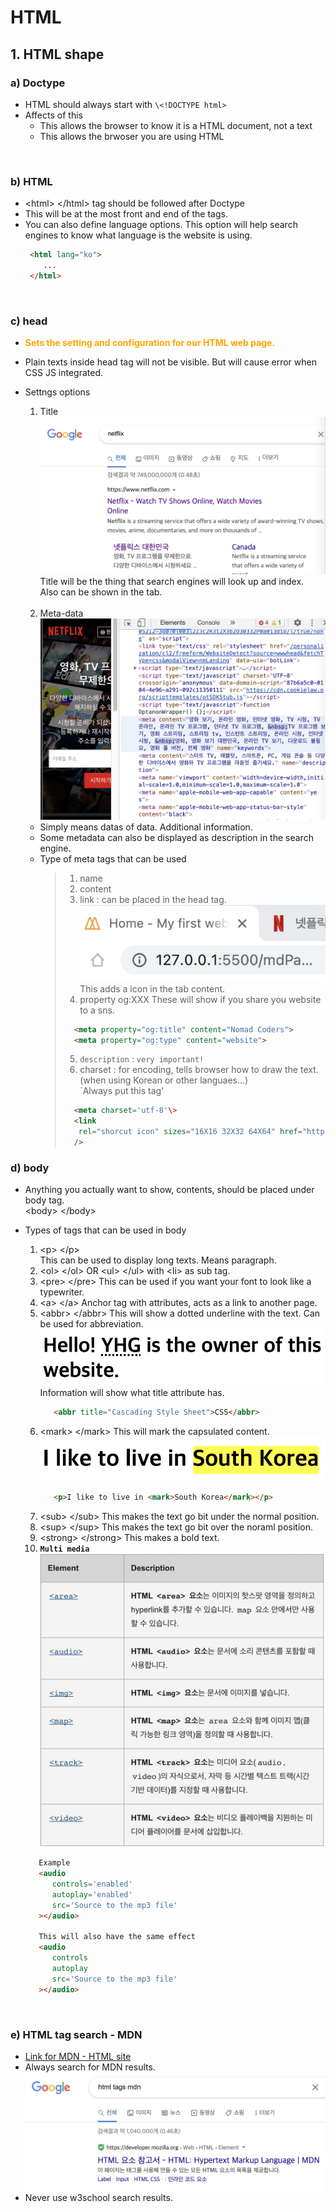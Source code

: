 # HTML
## 1. HTML shape
### a) Doctype
- HTML should always start with `\<!DOCTYPE html>`  
- Affects of this
  - This allows the browser to know it is a HTML document, not a text
  - This allows the brwoser you are using HTML

<br>

### b) HTML
- \<html> \</html> tag should be followed after Doctype
- This will be at the most front and end of the tags.
- You can also define language options.
  This option will help search engines to know what language is the website is using.
  ```HTML
   <html lang="ko">
      ...
   </html>
  ```

<br>

### c) head
- <span style='color:orange'>**Sets the setting and configuration for our HTML web page.**</span>
- Plain texts inside head tag will not be visible. But will cause error when CSS JS integrated.
- Settngs options  
  1) Title
  ![](images/2021-07-25-22-00-49.png)
  Title will be the thing that search engines will look up and index.  
  Also can be shown in the tab.
  
  <br>
  
  2) Meta-data
  ![](images/2021-07-25-22-03-57.png)
  - Simply means datas of data. Additional information.
  - Some metadata can also be displayed as description in the search engine.
  - Type of meta tags that can be used
     > 1) name
     > 2) content
     > 3) link : can be placed in the head tag.
     > ![](images/2021-07-25-22-19-11.png)
     > This adds a icon in the tab content.
     > 4) property og:XXX
     > These will show if you share you website to a sns.
     > ```HTML
     >   <meta property="og:title" content="Nomad Coders">
     >   <meta property="og:type" content="website">
     > ```
     > 5) `description` : ``very important!``
     > 6) charset : for encoding, tells browser how to draw the text. (when using Korean or other languaes...)  
     >  `Always put this tag'
     >  ```HTML
     >    <meta charset='utf-8'\>
     >    <link 
     >     rel="shorcut icon" sizes="16X16 32X32 64X64" href="https://nomadcoders.co/m.png"
     >    />
     >  ```

### d) body
- Anything you actually want to show, contents, should be placed under body tag.  
   \<body>&nbsp;\</body>

- Types of tags that can be used in body
   1) \<p> \</p>  
      This can be used to display long texts.
      Means paragraph.
   2) \<ol> \</ol> OR \<ul> \</ul> with \<li> as sub tag.
   3) \<pre> \</pre>
      This can be used if you want your font to look like a typewriter.
   4) \<a> \</a>
      Anchor tag with attributes, acts as a link to another page.
   5) \<abbr> \</abbr>
      This will show a dotted underline with the text. Can be used for abbreviation.
      ![](images/2021-07-25-23-03-48.png)
      Information will show what title attribute has.
      ``` html
         <abbr title="Cascading Style Sheet">CSS</abbr>
      ```
   6) \<mark> \</mark>
      This will mark the capsulated content.
      ![](images/2021-07-25-23-06-24.png)
      ```HTML
         <p>I like to live in <mark>South Korea</mark></p>
      ```
   7) \<sub> \</sub>
      This makes the text go bit under the normal position.
   8) \<sup> \</sup>
      This makes the text go bit over the noraml position.
   9)  \<strong> \</strong>
      This makes a bold text.
   10) **`Multi media`**
   ![](images/2021-07-25-23-19-11.png)
   ```HTML
      Example
      <audio
         controls='enabled'
         autoplay='enabled'
         src='Source to the mp3 file'
      ></audio>

      This will also have the same effect
      <audio
         controls
         autoplay
         src='Source to the mp3 file'
      ></audio>
   ```


<br>

### e) HTML tag search - MDN
- [Link for MDN - HTML site](https://developer.mozilla.org/ko/docs/Web/HTML/Element)
- Always search for MDN results.
![](images/2021-07-25-22-54-15.png)
- Never use w3school search results.